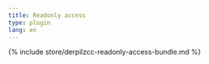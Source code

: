 ```yaml
---
title: Readonly access
type: plugin
lang: en
---
```


{% include store/derpilzcc-readonly-access-bundle.md %}
